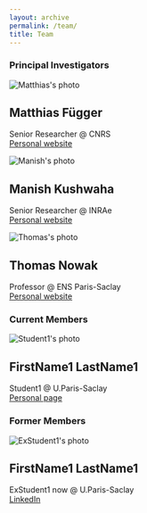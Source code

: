 ```yaml
---
layout: archive
permalink: /team/
title: Team
---
```


### Principal Investigators

<div class="tiles">

<div class="tile" markdown="1">

  ![Matthias's photo](https://dreamy.run/images/matthias.jpg)

  <h2 class="post-title">Matthias Függer</h2>

  Senior Researcher @ CNRS  
  [Personal website](http://www.lsv.fr/~mfuegger/)

</div><!-- /.tile -->

<div class="tile" markdown="1">

  ![Manish's photo](https://manishmicrobe.github.io/assets/img/prof_pic.jpg)

  <h2 class="post-title">Manish Kushwaha</h2>

  Senior Researcher @ INRAe  
  [Personal website](https://manishkushwaha.net/)

</div><!-- /.tile -->

<div class="tile" markdown="1">

  ![Thomas's photo](https://dreamy.run/images/thomas.jpg)

  <h2 class="post-title">Thomas Nowak</h2>

  Professor @ ENS Paris-Saclay  
  [Personal website](https://www.thomasnowak.net/)

</div><!-- /.tile -->


</div><!-- /.tiles -->

### Current Members

<div class="tiles">

<div class="tile" markdown="1">

  ![Student1's photo](https://dreamy.run/images/student1.jpg)

  <h2 class="post-title">FirstName1 LastName1</h2>

  Student1 @ U.Paris-Saclay  
  [Personal page](./student1/)

</div><!-- /.tile -->

</div><!-- /.tiles -->

### Former Members

<div class="tiles">

<div class="tile" markdown="1">

  ![ExStudent1's photo](https://dreamy.run/images/exstudent1.jpg)

  <h2 class="post-title">FirstName1 LastName1</h2>

  ExStudent1 now @ U.Paris-Saclay  
  [LinkedIn](https://www.linkedin.com/in/exstudent1/)

</div><!-- /.tile -->

</div><!-- /.tiles -->

